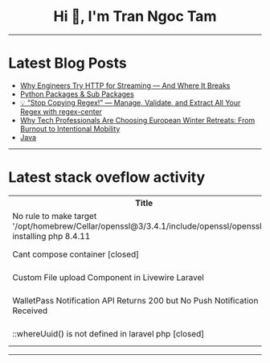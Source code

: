 <h1 align="center">Hi 👋, I'm Tran Ngoc Tam</h1>

---

# Latest Blog Posts 
<!-- BLOG-POST-LIST:START -->
- [Why Engineers Try HTTP for Streaming — And Where It Breaks](https://dev.to/__354f265b41dafa0d901b/why-engineers-try-http-for-streaming-and-where-it-breaks-1blg)
- [Python Packages &amp; Sub Packages](https://dev.to/srinivasuluparanduru/python-packages-sub-packages-3bff)
- [💡 “Stop Copying Regex!” — Manage, Validate, and Extract All Your Regex with regex-center](https://dev.to/jamie_wang_5a76e661ad80fa/stop-copying-regex-manage-validate-and-extract-all-your-regex-with-regex-center-3o91)
- [Why Tech Professionals Are Choosing European Winter Retreats: From Burnout to Intentional Mobility](https://dev.to/__5dd6ed6694d/why-tech-professionals-are-choosing-european-winter-retreats-from-burnout-to-intentional-mobility-3113)
- [Java](https://dev.to/dharshinieswaran/java-3i4m)
<!-- BLOG-POST-LIST:END -->

---

# Latest stack oveflow activity
<table>
  <tr><th>Title</th><th>Link</th></tr>
  <!-- STACKOVERFLOW:START --><tr><td>No rule to make target &#39;/opt/homebrew/Cellar/openssl@3/3.4.1/include/openssl/opensslv.h&#39; installing php 8.4.11</td><td>https://stackoverflow.com/questions/79788800/no-rule-to-make-target-opt-homebrew-cellar-openssl3-3-4-1-include-openssl-ope</td></tr><tr><td>Cant compose container [closed]</td><td>https://stackoverflow.com/questions/79788722/cant-compose-container</td></tr><tr><td>Custom File upload Component in Livewire Laravel</td><td>https://stackoverflow.com/questions/79788458/custom-file-upload-component-in-livewire-laravel</td></tr><tr><td>WalletPass Notification API Returns 200 but No Push Notification Received</td><td>https://stackoverflow.com/questions/79788197/walletpass-notification-api-returns-200-but-no-push-notification-received</td></tr><tr><td>::whereUuid&lpar;&rpar; is not defined in laravel php [closed]</td><td>https://stackoverflow.com/questions/79788030/whereuuid-is-not-defined-in-laravel-php</td></tr><!-- STACKOVERFLOW:END -->
</table>

---


